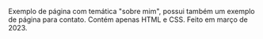 Exemplo de página com temática "sobre mim", possui também um exemplo de página para contato. 
Contém apenas HTML e CSS.
Feito em março de 2023.
